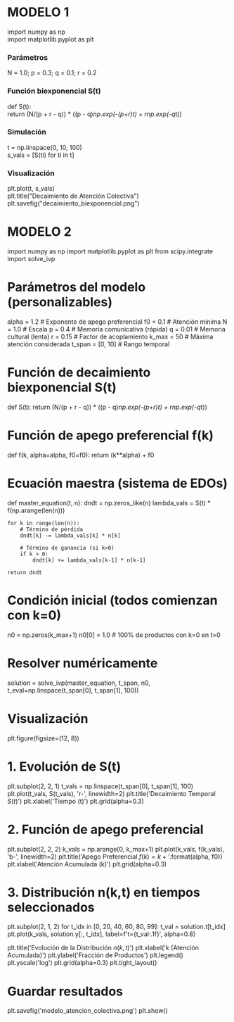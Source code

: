 # MODELO 1
import numpy as np  
import matplotlib.pyplot as plt 

### Parámetros
N = 1.0; p = 0.3; q = 0.1; r = 0.2  

### Función biexponencial S(t)  
def S(t):  
    return (N/(p + r - q)) * ((p - q)*np.exp(-(p+r)*t) + r*np.exp(-q*t))  

### Simulación  
t = np.linspace(0, 10, 100)  
s_vals = [S(ti) for ti in t]  

### Visualización  
plt.plot(t, s_vals)  
plt.title("Decaimiento de Atención Colectiva")  
plt.savefig("decaimiento_biexponencial.png")  

# MODELO 2
import numpy as np
import matplotlib.pyplot as plt
from scipy.integrate import solve_ivp

# Parámetros del modelo (personalizables)
alpha = 1.2    # Exponente de apego preferencial
f0 = 0.1       # Atención mínima
N = 1.0        # Escala
p = 0.4        # Memoria comunicativa (rápida)
q = 0.01       # Memoria cultural (lenta)
r = 0.15       # Factor de acoplamiento
k_max = 50     # Máxima atención considerada
t_span = [0, 10] # Rango temporal

# Función de decaimiento biexponencial S(t)
def S(t):
    return (N/(p + r - q)) * ((p - q)*np.exp(-(p+r)*t) + r*np.exp(-q*t))

# Función de apego preferencial f(k)
def f(k, alpha=alpha, f0=f0):
    return (k**alpha) + f0

# Ecuación maestra (sistema de EDOs)
def master_equation(t, n):
    dndt = np.zeros_like(n)
    lambda_vals = S(t) * f(np.arange(len(n)))
    
    for k in range(len(n)):
        # Término de pérdida
        dndt[k] -= lambda_vals[k] * n[k]
        
        # Término de ganancia (si k>0)
        if k > 0:
            dndt[k] += lambda_vals[k-1] * n[k-1]
            
    return dndt

# Condición inicial (todos comienzan con k=0)
n0 = np.zeros(k_max+1)
n0[0] = 1.0  # 100% de productos con k=0 en t=0

# Resolver numéricamente
solution = solve_ivp(master_equation, t_span, n0, t_eval=np.linspace(t_span[0], t_span[1], 100))

# Visualización
plt.figure(figsize=(12, 8))

# 1. Evolución de S(t)
plt.subplot(2, 2, 1)
t_vals = np.linspace(t_span[0], t_span[1], 100)
plt.plot(t_vals, S(t_vals), 'r-', linewidth=2)
plt.title('Decaimiento Temporal $S(t)$')
plt.xlabel('Tiempo (t)')
plt.grid(alpha=0.3)

# 2. Función de apego preferencial
plt.subplot(2, 2, 2)
k_vals = np.arange(0, k_max+1)
plt.plot(k_vals, f(k_vals), 'b-', linewidth=2)
plt.title('Apego Preferencial $f(k) = k^{{{}}} + {}$'.format(alpha, f0))
plt.xlabel('Atención Acumulada (k)')
plt.grid(alpha=0.3)

# 3. Distribución n(k,t) en tiempos seleccionados
plt.subplot(2, 1, 2)
for t_idx in [0, 20, 40, 60, 80, 99]:
    t_val = solution.t[t_idx]
    plt.plot(k_vals, solution.y[:, t_idx], 
             label=f't={t_val:.1f}', 
             alpha=0.8)

plt.title('Evolución de la Distribución $n(k,t)$')
plt.xlabel('k (Atención Acumulada)')
plt.ylabel('Fracción de Productos')
plt.legend()
plt.yscale('log')
plt.grid(alpha=0.3)
plt.tight_layout()

# Guardar resultados
plt.savefig('modelo_atencion_colectiva.png')
plt.show()
